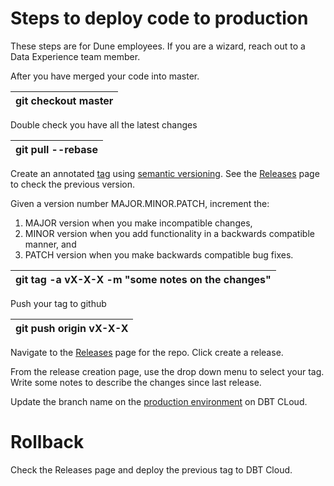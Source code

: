 # Steps to deploy code to production
These steps are for Dune employees. If you are a wizard, reach out to a Data Experience team member. 

After you have merged your code into master. 

| **git checkout master** |
| --- |

Double check you have all the latest changes

| git pull --rebase |
| --- |

Create an annotated [tag](https://git-scm.com/book/en/v2/Git-Basics-Tagging) using [semantic versioning](https://semver.org/). See the [Releases](https://github.com/duneanalytics/abstractions/tags) page to check the previous version.

Given a version number MAJOR.MINOR.PATCH, increment the:

1. MAJOR version when you make incompatible changes,
2. MINOR version when you add functionality in a backwards compatible manner, and
3. PATCH version when you make backwards compatible bug fixes.

| git tag -a vX-X-X -m &quot;some notes on the changes&quot; |
| --- |

Push your tag to github

| git push origin vX-X-X |
| --- |

Navigate to the [Releases](https://github.com/duneanalytics/abstractions/tags) page for the repo. Click create a release.


From the release creation page, use the drop down menu to select your tag. Write some notes to describe the changes since last release.


Update the branch name on the [production environment](https://cloud.getdbt.com/#/accounts/58579/projects/95826/environments/83086/settings/) on DBT CLoud.

# Rollback
Check the Releases page and deploy the previous tag to DBT Cloud. 
